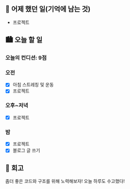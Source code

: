 ## 🌃 어제 했던 일(기억에 남는 것)

- 프로젝트

## 🏙️ 오늘 할 일

### 오늘의 컨디션: 9점

### 오전

- [x] 아침 스트레칭 및 운동
- [x] 프로젝트

### 오후~저녁

- [x] 프로젝트

### 밤

- [x] 프로젝트
- [x] 블로그 글 쓰기

## 🌆 회고

좀더 좋은 코드와 구조를 위해 노력해보자! 오늘 하루도 수고했다!
